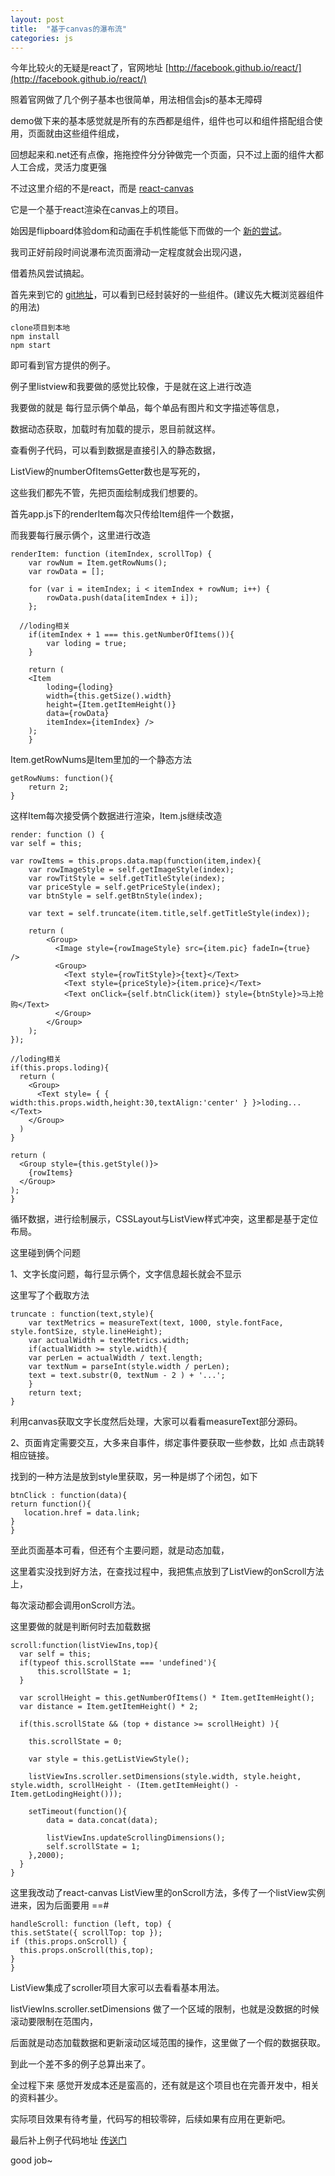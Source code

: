```yaml
---
layout: post
title:  "基于canvas的瀑布流"
categories: js
---
```


今年比较火的无疑是react了，官网地址 [http://facebook.github.io/react/](http://facebook.github.io/react/)

照着官网做了几个例子基本也很简单，用法相信会js的基本无障碍

demo做下来的基本感觉就是所有的东西都是组件，组件也可以和组件搭配组合使用，页面就由这些组件组成，

回想起来和.net还有点像，拖拖控件分分钟做完一个页面，只不过上面的组件大都人工合成，灵活力度更强

不过这里介绍的不是react，而是 [react-canvas](https://github.com/Flipboard/react-canvas)

它是一个基于react渲染在canvas上的项目。

始因是flipboard体验dom和动画在手机性能低下而做的一个 [新的尝试](http://engineering.flipboard.com/2015/02/mobile-web/)。

我司正好前段时间说瀑布流页面滑动一定程度就会出现闪退，

借着热风尝试搞起。

首先来到它的 [git地址](https://github.com/Flipboard/react-canvas)，可以看到已经封装好的一些组件。(建议先大概浏览器组件的用法)

	clone项目到本地
	npm install
	npm start


即可看到官方提供的例子。

例子里listview和我要做的感觉比较像，于是就在这上进行改造

我要做的就是 每行显示俩个单品，每个单品有图片和文字描述等信息，

数据动态获取，加载时有加载的提示，恩目前就这样。

查看例子代码，可以看到数据是直接引入的静态数据，

ListView的numberOfItemsGetter数也是写死的，

这些我们都先不管，先把页面绘制成我们想要的。

首先app.js下的renderItem每次只传给Item组件一个数据，

而我要每行展示俩个，这里进行改造

	renderItem: function (itemIndex, scrollTop) {
    	var rowNum = Item.getRowNums();
    	var rowData = [];

    	for (var i = itemIndex; i < itemIndex + rowNum; i++) {
        	rowData.push(data[itemIndex + i]);
   	 	};

      //loding相关
    	if(itemIndex + 1 === this.getNumberOfItems()){
        	var loding = true;
    	}

    	return (
      	<Item
        	loding={loding}
        	width={this.getSize().width}
        	height={Item.getItemHeight()}
        	data={rowData}
        	itemIndex={itemIndex} />
    	);
    	}

Item.getRowNums是Item里加的一个静态方法

	getRowNums: function(){
  		return 2; 
	}

这样Item每次接受俩个数据进行渲染，Item.js继续改造

	render: function () {
    var self = this;

    var rowItems = this.props.data.map(function(item,index){
        var rowImageStyle = self.getImageStyle(index);
        var rowTitStyle = self.getTitleStyle(index);
        var priceStyle = self.getPriceStyle(index);
        var btnStyle = self.getBtnStyle(index);

        var text = self.truncate(item.title,self.getTitleStyle(index));

        return (
            <Group>
              <Image style={rowImageStyle} src={item.pic} fadeIn={true}  />
              <Group>
                <Text style={rowTitStyle}>{text}</Text>
                <Text style={priceStyle}>{item.price}</Text>
                <Text onClick={self.btnClick(item)} style={btnStyle}>马上抢购</Text>
              </Group>
            </Group>
        );
    });

    //loding相关
    if(this.props.loding){
      return (
        <Group>
          <Text style= { { width:this.props.width,height:30,textAlign:'center' } }>loding...</Text>
        </Group>
      )
    }

    return (
      <Group style={this.getStyle()}>
        {rowItems}
      </Group>
    );
  	}

循环数据，进行绘制展示，CSSLayout与ListView样式冲突，这里都是基于定位布局。

这里碰到俩个问题

1、文字长度问题，每行显示俩个，文字信息超长就会不显示

这里写了个截取方法

	truncate : function(text,style){
    	var textMetrics = measureText(text, 1000, style.fontFace, style.fontSize, style.lineHeight);
    	var actualWidth = textMetrics.width;
    	if(actualWidth >= style.width){
      	var perLen = actualWidth / text.length;
      	var textNum = parseInt(style.width / perLen);
      	text = text.substr(0, textNum - 2 ) + '...';
    	}
    	return text;
  	}
  
利用canvas获取文字长度然后处理，大家可以看看measureText部分源码。

2、页面肯定需要交互，大多来自事件，绑定事件要获取一些参数，比如 点击跳转相应链接。

找到的一种方法是放到style里获取，另一种是绑了个闭包，如下
	
	btnClick : function(data){
    return function(){
       location.href = data.link;
    }
  	}
  
至此页面基本可看，但还有个主要问题，就是动态加载，

这里着实没找到好方法，在查找过程中，我把焦点放到了ListView的onScroll方法上，

每次滚动都会调用onScroll方法。

这里要做的就是判断何时去加载数据

	scroll:function(listViewIns,top){
      var self = this;
      if(typeof this.scrollState === 'undefined'){
          this.scrollState = 1;
      }

      var scrollHeight = this.getNumberOfItems() * Item.getItemHeight();
      var distance = Item.getItemHeight() * 2;

      if(this.scrollState && (top + distance >= scrollHeight) ){

        this.scrollState = 0;

        var style = this.getListViewStyle();

        listViewIns.scroller.setDimensions(style.width, style.height, style.width, scrollHeight - (Item.getItemHeight() - Item.getLodingHeight()));

        setTimeout(function(){
            data = data.concat(data);
            
            listViewIns.updateScrollingDimensions();
            self.scrollState = 1;
        },2000);
      }
  	}
  	

这里我改动了react-canvas ListView里的onScroll方法，多传了一个listView实例进来，因为后面要用 ==#

	handleScroll: function (left, top) {
    this.setState({ scrollTop: top });
    if (this.props.onScroll) {
      this.props.onScroll(this,top);
    }
  	}

ListView集成了scroller项目大家可以去看看基本用法。

listViewIns.scroller.setDimensions 做了一个区域的限制，也就是没数据的时候滚动要限制在范围内，

后面就是动态加载数据和更新滚动区域范围的操作，这里做了一个假的数据获取。

到此一个差不多的例子总算出来了。

全过程下来 感觉开发成本还是蛮高的，还有就是这个项目也在完善开发中，相关的资料甚少。

实际项目效果有待考量，代码写的相较零碎，后续如果有应用在更新吧。


最后补上例子代码地址 [传送门](https://github.com/ygm125/react-canvas/tree/master/examples/waterfall)


good job~



